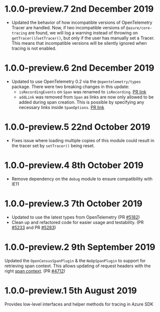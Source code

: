 # 1.0.0-preview.7 2nd December 2019

- Updated the behavior of how incompatible versions of OpenTelemetry Tracer are handled. Now, if two incompatible versions of `@azure/core-tracing` are found, we will log a warning instead of throwing on `getTracer()`/`setTracer()`, but only if the user has manually set a Tracer. This means that incompatible versions will be silently ignored when tracing is not enabled.

# 1.0.0-preview.6 2nd December 2019

- Updated to use OpenTelemetry 0.2 via the `@opentelemetry/types` package. There were two breaking changes in this update:
  - `isRecordingEvents` on `Span` was renamed to `isRecording`. [PR link](https://github.com/open-telemetry/opentelemetry-js/pull/454)
  - `addLink` was removed from `Span` as links are now only allowed to be added during span creation. This is possible by specifying any necessary links inside `SpanOptions`. [PR link](https://github.com/open-telemetry/opentelemetry-js/pull/449)

# 1.0.0-preview.5 22nd October 2019

- Fixes issue where loading multiple copies of this module could result in the tracer set by `setTracer()` being reset.

# 1.0.0-preview.4 8th October 2019

- Remove dependency on the `debug` module to ensure compatibility with IE11

# 1.0.0-preview.3 7th October 2019

- Updated to use the latest types from OpenTelemetry (PR [#5182](https://github.com/Azure/azure-sdk-for-js/pull/5182))
- Clean up and refactored code for easier usage and testability. (PR [#5233](https://github.com/Azure/azure-sdk-for-js/pull/5233) and PR [#5283](https://github.com/Azure/azure-sdk-for-js/pull/5283))

# 1.0.0-preview.2 9th September 2019

Updated the `OpenCensusSpanPlugin` & the `NoOpSpanPlugin` to support for retrieving span context. This allows updating of request headers with the right [span context](https://www.w3.org/TR/trace-context/#trace-context-http-headers-format). (PR [#4712](https://github.com/Azure/azure-sdk-for-js/pull/4712))

# 1.0.0-preview.1 5th August 2019

Provides low-level interfaces and helper methods for tracing in Azure SDK
